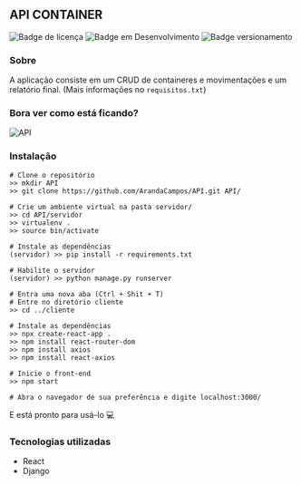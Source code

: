 ## API CONTAINER
![Badge de licença](http://img.shields.io/static/v1?label=LICENÇA&message=GNU&color=sucess&style=for-the-badge)   ![Badge em Desenvolvimento](http://img.shields.io/static/v1?label=STATUS&message=EM%20DESENVOLVIMENTO&color=yellowgreen&style=for-the-badge)   ![Badge versionamento](http://img.shields.io/static/v1?label=VERSAO&message=1.0&color=sucess&style=for-the-badge)

### Sobre
A aplicação consiste em um CRUD de containeres e movimentações e um relatório final. (Mais informações no `requisitos.txt`)

### Bora ver como está ficando?

![API](https://user-images.githubusercontent.com/87876734/176194341-76ed3796-2889-4bfb-8bfd-5c756b682db3.gif)

### Instalação

    # Clone o repositório
    >> mkdir API
    >> git clone https://github.com/ArandaCampos/API.git API/

    # Crie um ambiente virtual na pasta servidor/
    >> cd API/servidor
    >> virtualenv .
    >> source bin/activate

    # Instale as dependências
    (servidor) >> pip install -r requirements.txt
    
    # Habilite o servidor
    (servidor) >> python manage.py runserver
    
    # Entra uma nova aba (Ctrl + Shit + T)
    # Entre no diretório cliente
    >> cd ../cliente
    
    # Instale as dependências
    >> npx create-react-app .
    >> npm install react-router-dom
    >> npm install axios
    >> npm install react-axios
    
    # Inicie o front-end
    >> npm start
    
    # Abra o navegador de sua preferência e digite localhost:3000/

E está pronto para usá-lo 💻

### Tecnologias utilizadas
- React
- Django
